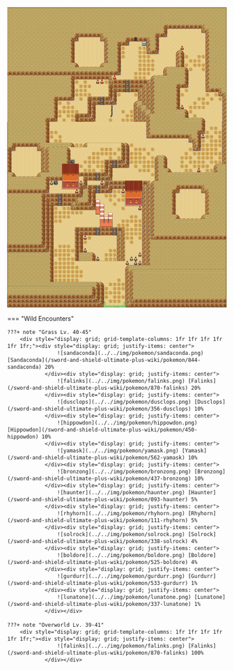 <img src="../../img/routes/Route 8.png" alt="Route 8"/>

=== "Wild Encounters"


	???+ note "Grass Lv. 40-45"
		<div style="display: grid; grid-template-columns: 1fr 1fr 1fr 1fr 1fr 1fr;"><div style="display: grid; justify-items: center">
                    ![sandaconda](../../img/pokemon/sandaconda.png) [Sandaconda](/sword-and-shield-ultimate-plus-wiki/pokemon/844-sandaconda) 20%
                </div><div style="display: grid; justify-items: center">
                    ![falinks](../../img/pokemon/falinks.png) [Falinks](/sword-and-shield-ultimate-plus-wiki/pokemon/870-falinks) 20%
                </div><div style="display: grid; justify-items: center">
                    ![dusclops](../../img/pokemon/dusclops.png) [Dusclops](/sword-and-shield-ultimate-plus-wiki/pokemon/356-dusclops) 10%
                </div><div style="display: grid; justify-items: center">
                    ![hippowdon](../../img/pokemon/hippowdon.png) [Hippowdon](/sword-and-shield-ultimate-plus-wiki/pokemon/450-hippowdon) 10%
                </div><div style="display: grid; justify-items: center">
                    ![yamask](../../img/pokemon/yamask.png) [Yamask](/sword-and-shield-ultimate-plus-wiki/pokemon/562-yamask) 10%
                </div><div style="display: grid; justify-items: center">
                    ![bronzong](../../img/pokemon/bronzong.png) [Bronzong](/sword-and-shield-ultimate-plus-wiki/pokemon/437-bronzong) 10%
                </div><div style="display: grid; justify-items: center">
                    ![haunter](../../img/pokemon/haunter.png) [Haunter](/sword-and-shield-ultimate-plus-wiki/pokemon/093-haunter) 5%
                </div><div style="display: grid; justify-items: center">
                    ![rhyhorn](../../img/pokemon/rhyhorn.png) [Rhyhorn](/sword-and-shield-ultimate-plus-wiki/pokemon/111-rhyhorn) 5%
                </div><div style="display: grid; justify-items: center">
                    ![solrock](../../img/pokemon/solrock.png) [Solrock](/sword-and-shield-ultimate-plus-wiki/pokemon/338-solrock) 4%
                </div><div style="display: grid; justify-items: center">
                    ![boldore](../../img/pokemon/boldore.png) [Boldore](/sword-and-shield-ultimate-plus-wiki/pokemon/525-boldore) 4%
                </div><div style="display: grid; justify-items: center">
                    ![gurdurr](../../img/pokemon/gurdurr.png) [Gurdurr](/sword-and-shield-ultimate-plus-wiki/pokemon/533-gurdurr) 1%
                </div><div style="display: grid; justify-items: center">
                    ![lunatone](../../img/pokemon/lunatone.png) [Lunatone](/sword-and-shield-ultimate-plus-wiki/pokemon/337-lunatone) 1%
                </div></div>

	???+ note "Overworld Lv. 39-41"
		<div style="display: grid; grid-template-columns: 1fr 1fr 1fr 1fr 1fr 1fr;"><div style="display: grid; justify-items: center">
                    ![falinks](../../img/pokemon/falinks.png) [Falinks](/sword-and-shield-ultimate-plus-wiki/pokemon/870-falinks) 100%
                </div></div>



